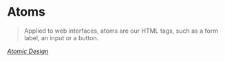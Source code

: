 # Atoms

> Applied to web interfaces, atoms are our HTML tags, such as a form label, an input or a button.

_[Atomic Design](http://bradfrost.com/blog/post/atomic-web-design/)_
